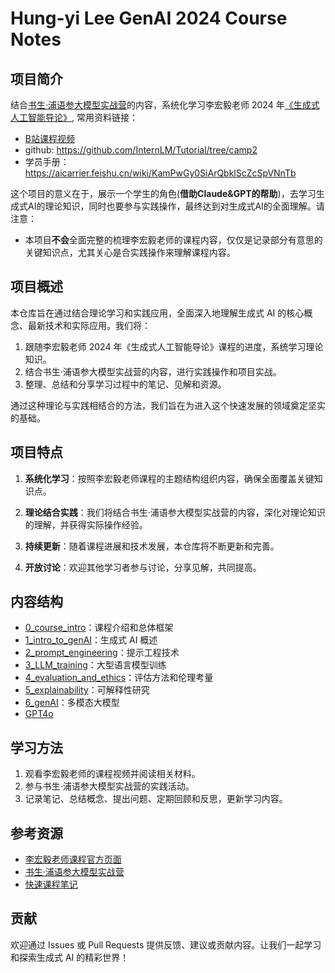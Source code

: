 # Hung-yi Lee GenAI 2024 Course Notes



## 项目简介

结合[书生·浦语参大模型实战营](https://openxlab.org.cn/models/InternLM/subject)的内容，系统化学习李宏毅老师 2024
年[《生成式人工智能导论》](https://speech.ee.ntu.edu.tw/~hylee/genai/2024-spring.php), 常用资料链接：
- [B站课程视频](https://www.bilibili.com/video/BV1BJ4m1e7g8?p=2&vd_source=d3d6c6260e5259a5e1b8b098679a13da)
- github: https://github.com/InternLM/Tutorial/tree/camp2
- 学员手册：https://aicarrier.feishu.cn/wiki/KamPwGy0SiArQbklScZcSpVNnTb

这个项目的意义在于，展示一个学生的角色(**借助Claude&GPT的帮助**)，去学习生成式AI的理论知识，同时也要参与实践操作，最终达到对生成式AI的全面理解。请注意：

- 本项目**不会**全面完整的梳理李宏毅老师的课程内容，仅仅是记录部分有意思的关键知识点，尤其关心是合实践操作来理解课程内容。

## 项目概述

本仓库旨在通过结合理论学习和实践应用，全面深入地理解生成式 AI 的核心概念、最新技术和实际应用。我们将：

1. 跟随李宏毅老师 2024 年《生成式人工智能导论》课程的进度，系统学习理论知识。
2. 结合书生·浦语参大模型实战营的内容，进行实践操作和项目实战。
3. 整理、总结和分享学习过程中的笔记、见解和资源。

通过这种理论与实践相结合的方法，我们旨在为进入这个快速发展的领域奠定坚实的基础。

## 项目特点

1. **系统化学习**：按照李宏毅老师课程的主题结构组织内容，确保全面覆盖关键知识点。

2. **理论结合实践**：我们将结合书生·浦语参大模型实战营的内容，深化对理论知识的理解，并获得实际操作经验。

3. **持续更新**：随着课程进展和技术发展，本仓库将不断更新和完善。

4. **开放讨论**：欢迎其他学习者参与讨论，分享见解，共同提高。

## 内容结构

- [0_course_intro](0_course_intro.md)：课程介绍和总体框架
- [1_intro_to_genAI](1_intro_to_genAI.md)：生成式 AI 概述
- [2_prompt_engineering](2_prompt_engineering.md)：提示工程技术
- [3_LLM_training](3_LLM_training.md)：大型语言模型训练
- [4_evaluation_and_ethics](4_evaluation_and_ethics.md)：评估方法和伦理考量
- [5_explainability](5_explainability.md)：可解释性研究
- [6_genAI](6_genAI.md)：多模态大模型
- [GPT4o](GPT4o.md) 


## 学习方法

1. 观看李宏毅老师的课程视频并阅读相关材料。
2. 参与书生·浦语参大模型实战营的实践活动。
3. 记录笔记、总结概念、提出问题、定期回顾和反思，更新学习内容。

## 参考资源

- [李宏毅老师课程官方页面](https://speech.ee.ntu.edu.tw/~hylee/genai/2024-spring.php)
- [书生·浦语参大模型实战营](https://openxlab.org.cn/models/InternLM/subject)
- [快速课程笔记](https://swze06osuex.feishu.cn/docx/CNo1dz9LGoCyRDxFKABcUVbcnfb?from=from_copylink)

## 贡献

欢迎通过 Issues 或 Pull Requests 提供反馈、建议或贡献内容。让我们一起学习和探索生成式 AI 的精彩世界！